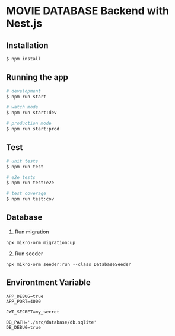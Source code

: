 # MOVIE DATABASE Backend with Nest.js

## Installation

```bash
$ npm install
```

## Running the app

```bash
# development
$ npm run start

# watch mode
$ npm run start:dev

# production mode
$ npm run start:prod
```

## Test

```bash
# unit tests
$ npm run test

# e2e tests
$ npm run test:e2e

# test coverage
$ npm run test:cov
```

## Database

1. Run migration
```
npx mikro-orm migration:up
```

2. Run seeder
```
npx mikro-orm seeder:run --class DatabaseSeeder
```

## Environtment Variable
```
APP_DEBUG=true
APP_PORT=4000

JWT_SECRET=my_secret

DB_PATH='./src/database/db.sqlite'
DB_DEBUG=true
```
